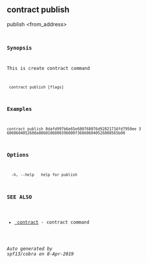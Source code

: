 ##  contract publish

publish <from_address> <amount> <code>

### Synopsis

This is create contract command

```
 contract publish [flags]
```

### Examples

```
contract publish 8dafd997b6e65e680768076d92821716fd7950ee 3 6060604052600a8060106000396000f360606040526008565b00
```

### Options

```
  -h, --help   help for publish
```

### SEE ALSO

* [ contract](_contract.md)	 - contract command

###### Auto generated by spf13/cobra on 8-Apr-2019
